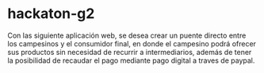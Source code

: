 # hackaton-g2

Con las siguiente aplicación web, se desea crear un puente directo entre los campesinos y el consumidor final, 
en donde el campesino podrá ofrecer sus productos sin necesidad de recurrir a intermediarios, además de tener la posibilidad de
recaudar el pago mediante pago digital a traves de paypal.
